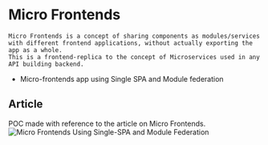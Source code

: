 # Micro Frontends

```
Micro Frontends is a concept of sharing components as modules/services with different frontend applications, without actually exporting the app as a whole.
This is a frontend-replica to the concept of Microservices used in any API building backend.
```

- Micro-frontends app using Single SPA and Module federation

## Article

POC made with reference to the article on Micro Frontends. ![Micro Frontends Using Single-SPA and Module Federation](https://betterprogramming.pub/micro-frontends-using-single-spa-and-module-federation-81ec27d03aee)

